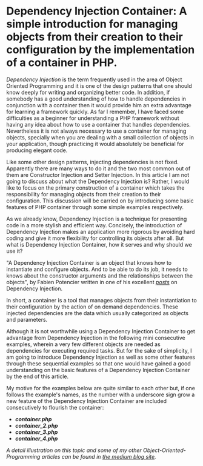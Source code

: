 <h1>
Dependency Injection Container: A simple introduction for managing objects from their creation to their configuration by the implementation of a container in PHP.
</h1>

<p>
<em>Dependency Injection</em> is the term frequently used in the area of Object Oriented Programming and it is one of the design patterns that one should know deeply for writing and organizing better code. In addition, if somebody has a good understanding of how to handle dependencies in conjunction with a container then it would provide him an extra advantage for learning a framework quickly. As far I remember, I have faced some difficulties as a beginner for understanding a PHP framework without having any idea about how to use a container that handles dependencies. Nevertheless it is not always necessary to use a container for managing objects, specially when you are dealing with a small collection of objects in your application, though practicing it would absolutely be beneficial for producing elegant code.
</p>

<p>
Like some other design patterns, injecting dependencies is not fixed. Apparently there are many ways to do it and the two most common out of them are Constructor Injection and Setter Injection. In this article I am not going to discuss about what the Dependency Injection is? Rather, I would like to focus on the primary construction of a container which takes the responsibility for managing objects from their creation to their configuration. This discussion will be carried on by introducing some basic features of PHP container through some simple examples respectively.
</p>

<p>
As we already know, Dependency Injection is a technique for presenting code in a more stylish and efficient way. Concisely, the introduction of Dependency Injection makes an application more rigorous by avoiding hard coding and give it more flexibility for controlling its objects after all. But what is Dependency Injection Container, how it serves and why should we use it?
</p>

<p>
"A Dependency Injection Container is an object that knows how to instantiate and configure objects. And to be able to do its job, it needs to knows about the constructor arguments and the relationships between the objects", by Fabien Potencier written in one of his excellent <i><a href="http://fabien.potencier.org/do-you-need-a-dependency-injection-container.html">posts</a></i> on Dependency Injection.
</p>

<p>
In short, a container is a tool that manages objects from their instantiation to their configuration by the action of on demand dependencies. These injected dependencies are the data which usually categorized as objects and parameters.
</p>

<p>
Although it is not worthwhile using a Dependency Injection Container to get advantage from Dependency Injection in the following mini consecutive examples, wherein a very few different objects are needed as dependencies for executing required tasks. But for the sake of simplicity, I am going to introduce Dependency Injection as well as some other features through these sequential examples so that one would have gained a good understanding on the basic features of a Dependency Injection Container by the end of this article.
</p>

<p>
My motive for the examples below are quite similar to each other but, if one follows the example's names, as the number with a underscore sign grow a new feature of the Dependency Injection Container are included consecutively to flourish the container:
</p>

<p>
<ul>
<li><i><strong>container.php</strong></i></li>
<li><i><strong>container_2.php</strong></i></li>
<li><i><strong>container_3.php</strong></i></li>
<li><i><strong>container_4.php</strong></i></li>
</ul>
</p>

<p>
<i>
A detail illustration on this topic and some of my other Object-Oriented-Programming articles can be found in 
<a href="https://medium.com/@annuhuss/">the medium blog site</a>.
</i>
</p>
